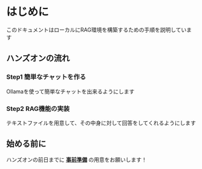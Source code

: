# はじめに

このドキュメントはローカルにRAG環境を構築するための手順を説明しています

## ハンズオンの流れ

### Step1 簡単なチャットを作る
Ollamaを使って簡単なチャットを出来るようにします

### Step2 RAG機能の実装
テキストファイルを用意して、その中身に対して回答をしてくれるようにします


## 始める前に

ハンズオンの前日までに **[事前準備](/guide/preparation)** の用意をお願いします！